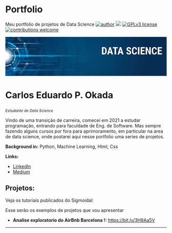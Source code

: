 # Portfolio
Meu portfolio de projetos de Data Science
[![author](https://img.shields.io/badge/author-carlosokada-red.svg)](https://www.linkedin.com/in/carlos-eduardo-preiori-okada-3644b7128/) [![](https://img.shields.io/badge/python-3.7+-blue.svg)](https://www.python.org/downloads/release/python-365/) [![GPLv3 license](https://img.shields.io/badge/License-GPLv3-blue.svg)](http://perso.crans.org/besson/LICENSE.html) [![contributions welcome](https://img.shields.io/badge/contributions-welcome-brightgreen.svg?style=flat)](https://github.com/Carlos-Okada)
<p align="center">
  <img src="banner.png" >
</p>
 
# Carlos Eduardo P. Okada
<sub>*Estudante de Data Science* </sub>

Vindo de uma transição de carreira, comecei em 2021 a estudar programação, entrando para faculdade de Eng. de Software. Mas sempre fazendo alguns cursos por fora para aprimoramento, em particular na area de data science, onde postarei aqui nesse portfolio uma series de projetos.


**Background in:** Python, Machine Learning, Html, Css 

**Links:**
* [LinkedIn](https://www.linkedin.com/in/carlos-eduardo-preiori-okada-3644b7128/)
* [Medium](https://www.medium.com)


## Projetos:
Veja os tutoriais publicados do Sigmoidal:

Esse serão os exemplos de projetos que vou apresentar


* **Analise exploratorio do AirBnb Barcelona !:** https://bit.ly/3H8Aa5V


---




